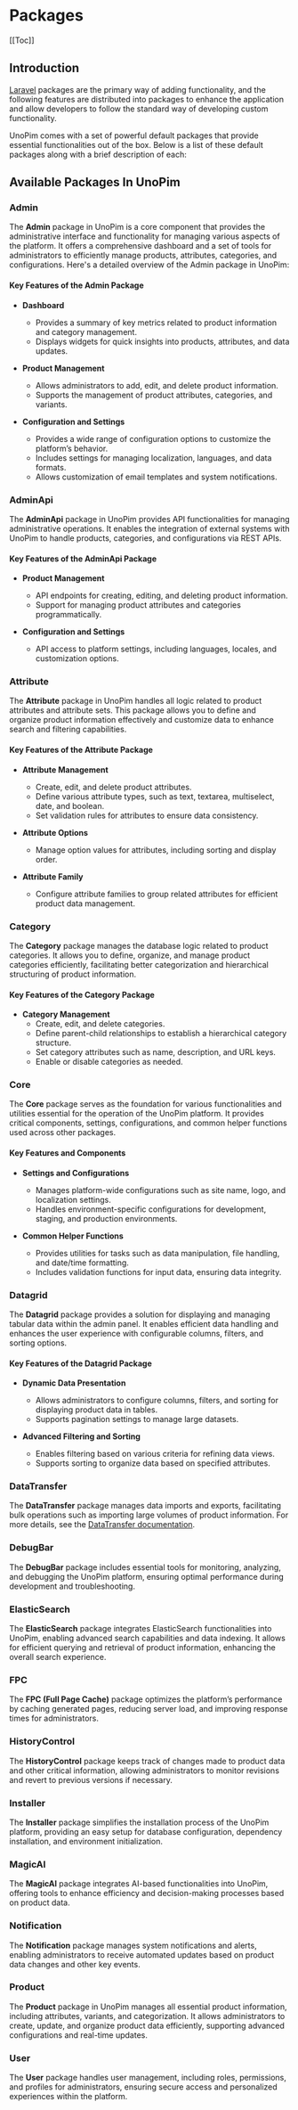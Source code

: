 # Packages

[[Toc]]

## Introduction

[Laravel](https://laravel.com) packages are the primary way of adding functionality, and the following features are distributed into packages to enhance the application and allow developers to follow the standard way of developing custom functionality.

UnoPim comes with a set of powerful default packages that provide essential functionalities out of the box. Below is a list of these default packages along with a brief description of each:

## Available Packages In UnoPim

### Admin

The **Admin** package in UnoPim is a core component that provides the administrative interface and functionality for managing various aspects of the platform. It offers a comprehensive dashboard and a set of tools for administrators to efficiently manage products, attributes, categories, and configurations. Here's a detailed overview of the Admin package in UnoPim:

#### Key Features of the Admin Package

- **Dashboard**
    - Provides a summary of key metrics related to product information and category management.
    - Displays widgets for quick insights into products, attributes, and data updates.

- **Product Management**
    - Allows administrators to add, edit, and delete product information.
    - Supports the management of product attributes, categories, and variants.

- **Configuration and Settings**
    - Provides a wide range of configuration options to customize the platform’s behavior.
    - Includes settings for managing localization, languages, and data formats.
    - Allows customization of email templates and system notifications.

### AdminApi

The **AdminApi** package in UnoPim provides API functionalities for managing administrative operations. It enables the integration of external systems with UnoPim to handle products, categories, and configurations via REST APIs.

#### Key Features of the AdminApi Package

- **Product Management**
    - API endpoints for creating, editing, and deleting product information.
    - Support for managing product attributes and categories programmatically.

- **Configuration and Settings**
    - API access to platform settings, including languages, locales, and customization options.

### Attribute

The **Attribute** package in UnoPim handles all logic related to product attributes and attribute sets. This package allows you to define and organize product information effectively and customize data to enhance search and filtering capabilities.

#### Key Features of the Attribute Package

- **Attribute Management**
    - Create, edit, and delete product attributes.
    - Define various attribute types, such as text, textarea, multiselect, date, and boolean.
    - Set validation rules for attributes to ensure data consistency.

- **Attribute Options**
    - Manage option values for attributes, including sorting and display order.

- **Attribute Family**
    - Configure attribute families to group related attributes for efficient product data management.

### Category

The **Category** package manages the database logic related to product categories. It allows you to define, organize, and manage product categories efficiently, facilitating better categorization and hierarchical structuring of product information.

#### Key Features of the Category Package

- **Category Management**
    - Create, edit, and delete categories.
    - Define parent-child relationships to establish a hierarchical category structure.
    - Set category attributes such as name, description, and URL keys.
    - Enable or disable categories as needed.

### Core

The **Core** package serves as the foundation for various functionalities and utilities essential for the operation of the UnoPim platform. It provides critical components, settings, configurations, and common helper functions used across other packages.

#### Key Features and Components

- **Settings and Configurations**
    - Manages platform-wide configurations such as site name, logo, and localization settings.
    - Handles environment-specific configurations for development, staging, and production environments.

- **Common Helper Functions**
    - Provides utilities for tasks such as data manipulation, file handling, and date/time formatting.
    - Includes validation functions for input data, ensuring data integrity.

### Datagrid

The **Datagrid** package provides a solution for displaying and managing tabular data within the admin panel. It enables efficient data handling and enhances the user experience with configurable columns, filters, and sorting options.

#### Key Features of the Datagrid Package

- **Dynamic Data Presentation**
    - Allows administrators to configure columns, filters, and sorting for displaying product data in tables.
    - Supports pagination settings to manage large datasets.

- **Advanced Filtering and Sorting**
    - Enables filtering based on various criteria for refining data views.
    - Supports sorting to organize data based on specified attributes.

### DataTransfer

The **DataTransfer** package manages data imports and exports, facilitating bulk operations such as importing large volumes of product information. For more details, see the [DataTransfer documentation](/0.1/packages/data-transfer).

### DebugBar

The **DebugBar** package includes essential tools for monitoring, analyzing, and debugging the UnoPim platform, ensuring optimal performance during development and troubleshooting.

### ElasticSearch

The **ElasticSearch** package integrates ElasticSearch functionalities into UnoPim, enabling advanced search capabilities and data indexing. It allows for efficient querying and retrieval of product information, enhancing the overall search experience.

### FPC

The **FPC (Full Page Cache)** package optimizes the platform’s performance by caching generated pages, reducing server load, and improving response times for administrators.

### HistoryControl

The **HistoryControl** package keeps track of changes made to product data and other critical information, allowing administrators to monitor revisions and revert to previous versions if necessary.

### Installer

The **Installer** package simplifies the installation process of the UnoPim platform, providing an easy setup for database configuration, dependency installation, and environment initialization.

### MagicAI

The **MagicAI** package integrates AI-based functionalities into UnoPim, offering tools to enhance efficiency and decision-making processes based on product data.

### Notification

The **Notification** package manages system notifications and alerts, enabling administrators to receive automated updates based on product data changes and other key events.

### Product

The **Product** package in UnoPim manages all essential product information, including attributes, variants, and categorization. It allows administrators to create, update, and organize product data efficiently, supporting advanced configurations and real-time updates.

### User

The **User** package handles user management, including roles, permissions, and profiles for administrators, ensuring secure access and personalized experiences within the platform.